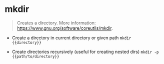 # mkdir
> Creates a directory.
> More information: <https://www.gnu.org/software/coreutils/mkdir>.

- Create a directory in current directory or given path
`mkdir {{directory}}`

- Create directories recursively (useful for creating nested dirs)
`mkdir -p {{path/to/directory}}`
